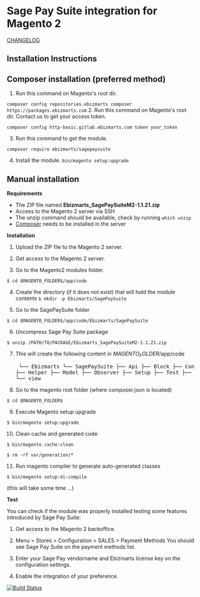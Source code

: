 # Sage Pay Suite integration for Magento 2

[CHANGELOG](https://github.com/ebizmarts/magento2-sage-pay-suite/blob/master/CHANGELOG.md)

## Installation Instructions

## Composer installation (preferred method)
1. Run this command on Magento's root dir.

`
composer config repositories.ebizmarts composer https://packages.ebizmarts.com
`
2. Run this command on Magento's root dir. Contact us to get your access token.

`composer config http-basic.gitlab.ebizmarts.com token your_token`

3. Run this command to get the module.

`composer require ebizmarts/sagepaysuite`

4. Install the module.
`bin/magento setup:upgrade`


## Manual installation

__Requirements__

  - The ZIP file named **Ebizmarts_SagePaySuiteM2-1.1.21.zip**
  - Access to the Magento 2 server via SSH
  - The unzip command should be available, check by running `which unzip`
  - [Composer](https://getcomposer.org/) needs to be installed in the server

__Installation__
 
  1. Upload the ZIP file to the Magento 2 server.

  2. Get access to the Magento 2 server.

  3. Go to the Magento2 modules folder.

    $ cd $MAGENTO_FOLDER$/app/code

  4. Create the directory (if it does not exist) that will hold the module contents
    `$ mkdir -p Ebizmarts/SagePaySuite`
   
  5. Go to the SagePaySuite folder
  
    $ cd $MAGENTO_FOLDER$/app/code/Ebizmarts/SagePaySuite
   
  6. Uncompress Sage Pay Suite package
  
    $ unzip /PATH/TO/PACKAGE/Ebizmarts_SagePaySuiteM2-1.1.21.zip

  7. This will create the following content in $MAGENTO_FOLDER$/app/code
    <pre>
    └── Ebizmarts
        └── SagePaySuite
            ├── Api
            ├── Block
            ├── Controller
            ├── Helper
            ├── Model
            ├── Observer
            ├── Setup
            ├── Test
            ├── etc
            ├── i18n
            └── view
    </pre>
  8. Go to the magento root folder (where composer.json is located)

    $ cd $MAGENTO_FOLDER$

  9. Execute Magento setup upgrade

    $ bin/magento setup:upgrade

  10. Clean cache and generated code

    $ bin/magento cache:clean
    
    $ rm -rf var/generation/*

  11. Run magento compiler to generate auto-generated classes

    $ bin/magento setup:di:compile

   (this will take some time ...)

__Test__

  You can check if the module was properly installed testing some features introduced by Sage Pay Suite:
  
  1. Get access to the Magento 2 backoffice.

  2. Menu > Stores > Configuration > SALES > Payment Methods
  You should see Sage Pay Suite on the payment methods list.
  3. Enter your Sage Pay vendorname and Ebizmarts license key on the configuration settings.
  4. Enable the integration of your preference.

[![Build Status](https://circleci.com/gh/ebizmarts/magento2-sage-pay-suite.svg?style=shield&circle-token=9d950c73b76af8868862caf8400c549439838d47)](https://circleci.com/gh/ebizmarts/magento2-sage-pay-suite)
